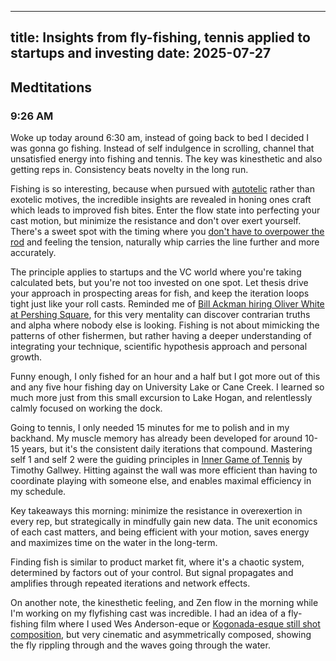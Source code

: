 
---
title: Insights from fly-fishing, tennis applied to startups and investing
date: 2025-07-27
---

## Medtitations

### 9:26 AM
Woke up today around 6:30 am, instead of going back to bed I decided I was gonna go fishing. Instead of self indulgence in scrolling, channel that unsatisfied energy into fishing and tennis. The key was kinesthetic and also getting reps in. Consistency beats novelty in the long run.

Fishing is so interesting, because when pursued with [autotelic](https://www.animatornotebook.com/blog/the-autotelic-experience) rather than exotelic motives, the incredible insights are revealed in honing ones craft which leads to improved fish bites. Enter the flow state into perfecting your cast motion, but minimize the resistance and don't over exert yourself. There's a sweet spot with the timing where you [don't have to overpower the rod](https://en.wikipedia.org/wiki/A_River_Runs_Through_It_(book)) and feeling the tension, naturally whip carries the line further and more accurately. 

The principle applies to startups and the VC world where you're taking calculated bets, but you're not too invested on one spot. Let thesis drive your approach in prospecting areas for fish, and keep the iteration loops tight just like your roll casts. Reminded me of [Bill Ackman hiring Oliver White at Pershing Square](https://www.forbes.com/sites/monteburke/2012/06/29/the-fishing-guide-who-hooked-hedge-fund-titan-bill-ackman/), for this very mentality can discover contrarian truths and alpha where nobody else is looking. Fishing is not about mimicking the patterns of other fishermen, but rather having a deeper understanding of integrating your technique, scientific hypothesis approach and personal growth. 

Funny enough, I only fished for an hour and a half but I got more out of this and any five hour fishing day on University Lake or Cane Creek. I learned so much more just from this small excursion to Lake Hogan, and relentlessly calmly focused on working the dock. 

Going to tennis, I only needed 15 minutes for me to polish and in my backhand. My muscle memory has already been developed for around 10-15 years, but it's the consistent daily iterations that compound. Mastering self 1 and self 2 were the guiding principles in [Inner Game of Tennis](https://www.amazon.com/Inner-Game-Tennis-Classic-Performance/dp/0679778314) by Timothy Gallwey. Hitting against the wall was more efficient than having to coordinate playing with someone else, and enables maximal efficiency in my schedule.

Key takeaways this morning: minimize the resistance in overexertion in every rep, but strategically in mindfully gain new data. The unit economics of each cast matters, and being efficient with your motion, saves energy and maximizes time on the water in the long-term. 

Finding fish is similar to product market fit, where it's a chaotic system, determined by factors out of your control. But signal propagates and amplifies through repeated iterations and network effects. 

On another note, the kinesthetic feeling, and Zen flow in the morning while I'm working on my flyfishing cast was incredible. I had an idea of a fly-fishing film where I used Wes Anderson-eque or [Kogonada-esque still shot composition](https://www.youtube.com/watch?v=oJeSR_Tu43M&ab_channel=Theo), but very cinematic and asymmetrically composed, showing the fly rippling through and the waves going through the water. 
